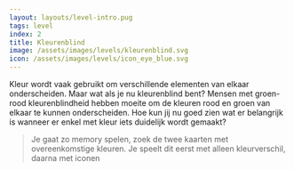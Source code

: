 ```yaml
---
layout: layouts/level-intro.pug
tags: level
index: 2
title: Kleurenblind
image: /assets/images/levels/kleurenblind.svg
icon: /assets/images/levels/icon_eye_blue.svg
---
```


Kleur wordt vaak gebruikt om verschillende elementen van elkaar onderscheiden. Maar wat als je nu kleurenblind bent? Mensen met groen-rood kleurenblindheid hebben moeite om de kleuren rood en groen van elkaar te kunnen onderscheiden. Hoe kun jij nu goed zien wat er belangrijk is wanneer er enkel met kleur iets duidelijk wordt gemaakt?


> Je gaat zo memory spelen, zoek de twee kaarten met overeenkomstige kleuren. Je speelt dit eerst met alleen kleurverschil, daarna met iconen
